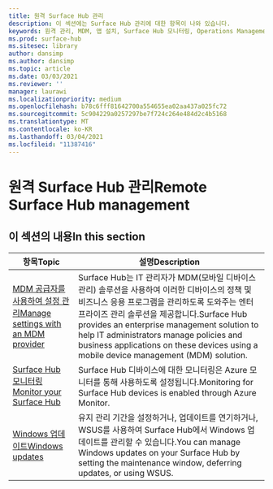```yaml
---
title: 원격 Surface Hub 관리
description: 이 섹션에는 Surface Hub 관리에 대한 항목이 나와 있습니다.
keywords: 원격 관리, MDM, 앱 설치, Surface Hub 모니터링, Operations Management Suite, OMS
ms.prod: surface-hub
ms.sitesec: library
author: dansimp
ms.author: dansimp
ms.topic: article
ms.date: 03/03/2021
ms.reviewer: ''
manager: laurawi
ms.localizationpriority: medium
ms.openlocfilehash: b78c6fff81642700a554655ea02aa437a025fc72
ms.sourcegitcommit: 5c904229a0257297be7f724c264e484d2c4b5168
ms.translationtype: MT
ms.contentlocale: ko-KR
ms.lasthandoff: 03/04/2021
ms.locfileid: "11387416"
---
```

# <a name="remote-surface-hub-management"></a><span data-ttu-id="4874b-104">원격 Surface Hub 관리</span><span class="sxs-lookup"><span data-stu-id="4874b-104">Remote Surface Hub management</span></span>

## <a name="in-this-section"></a><span data-ttu-id="4874b-105">이 섹션의 내용</span><span class="sxs-lookup"><span data-stu-id="4874b-105">In this section</span></span>

|<span data-ttu-id="4874b-106">항목</span><span class="sxs-lookup"><span data-stu-id="4874b-106">Topic</span></span> | <span data-ttu-id="4874b-107">설명</span><span class="sxs-lookup"><span data-stu-id="4874b-107">Description</span></span>|
| ------ | --------------- |
| [<span data-ttu-id="4874b-108">MDM 공급자를 사용하여 설정 관리</span><span class="sxs-lookup"><span data-stu-id="4874b-108">Manage settings with an MDM provider</span></span>]( https://technet.microsoft.com/itpro/surface-hub/manage-settings-with-mdm-for-surface-hub) | <span data-ttu-id="4874b-109">Surface Hub는 IT 관리자가 MDM(모바일 디바이스 관리) 솔루션을 사용하여 이러한 디바이스의 정책 및 비즈니스 응용 프로그램을 관리하도록 도와주는 엔터프라이즈 관리 솔루션을 제공합니다.</span><span class="sxs-lookup"><span data-stu-id="4874b-109">Surface Hub provides an enterprise management solution to help IT administrators manage policies and business applications on these devices using a mobile device management (MDM) solution.</span></span>|
| [<span data-ttu-id="4874b-110">Surface Hub 모니터링</span><span class="sxs-lookup"><span data-stu-id="4874b-110">Monitor your Surface Hub</span></span>](monitor-surface-hub.md) | <span data-ttu-id="4874b-111">Surface Hub 디바이스에 대한 모니터링은 Azure 모니터를 통해 사용하도록 설정됩니다.</span><span class="sxs-lookup"><span data-stu-id="4874b-111">Monitoring for Surface Hub devices is enabled through Azure Monitor.</span></span>|
| [<span data-ttu-id="4874b-112">Windows 업데이트</span><span class="sxs-lookup"><span data-stu-id="4874b-112">Windows updates</span></span>](manage-windows-updates-for-surface-hub.md) | <span data-ttu-id="4874b-113">유지 관리 기간을 설정하거나, 업데이트를 연기하거나, WSUS를 사용하여 Surface Hub에서 Windows 업데이트를 관리할 수 있습니다.</span><span class="sxs-lookup"><span data-stu-id="4874b-113">You can manage Windows updates on your Surface Hub by setting the maintenance window, deferring updates, or using WSUS.</span></span>|
